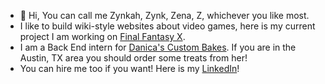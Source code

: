 - 👋 Hi, You can call me Zynkah, Zynk, Zena, Z, whichever you like most.
- I like to build wiki-style websites about video games, here is my current project I am working on [Final Fantasy X](https://final-fantasy-x.vercel.app/).
- I am a Back End intern for [Danica's Custom Bakes](https://danicascustombakes.com/). If you are in the Austin, TX area you should order some treats from her!
- You can hire me too if you want! Here is my [LinkedIn](https://www.linkedin.com/in/zena-creps/)!



